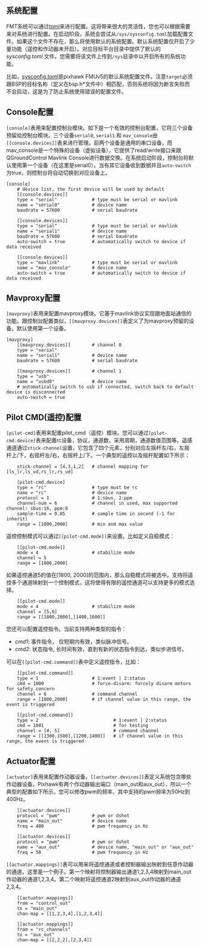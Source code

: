 
## 系统配置

FMT系统可以通过[toml](https://toml.io/en/)来进行配置。这将带来很大的灵活性，您也可以根据需要来对系统进行配置。在启动阶段，系统会尝试从`/sys/sysconfig.toml`加载配置文件。如果这个文件不存在，那么将使用默认的系统配置。默认系统配置仅开启了少量功能（遥控和作动器未开启）。对应目标平台目录中提供了默认的*sysconfig.toml* 文件。您需要将该文件上传到`/sys`目录中以开启所有的系统功能。

比如，[sysconfig.toml](https://github.com/Firmament-Autopilot/FMT-Firmware/blob/master/target/pixhawk/fmu-v5/sysconfig.toml)是pixhawk FMUv5的默认系统配置文件。注意`target`必须跟BSP的目标名称（定义在bsp.h*文件中）相匹配，否则系统将因为断言失败而不会启动，这是为了防止系统使用错误的配置文件。

## Console配置

`[console]`表用来配置控制台模块。如下是一个有效的控制台配置，它将三个设备预留给控制台模块。三个设备`serial0`, `serial1` 和 `mav_console`由`[[console.devices]]`表来进行管理。前两个设备是通用的串口设备，而mav_console是一个特殊的设备（虚拟设备），它提供了read/write接口来跟QGroundControl Mavlink Console进行数据交换。在系统启动阶段，控制台将默认使用第一个设备（在这里是serial0）。当有其它设备收到数据并且`auto-switch`为true，则控制台将自动切换到对应设备上。

```
[console]
    # device list, the first device will be used by default
    [[console.devices]]
    type = "serial"             # type must be serial or mavlink
    name = "serial0"            # device name
    baudrate = 57600            # serial baudrate

    [[console.devices]]
    type = "serial"             # type must be serial or mavlink
    name = "serial1"            # device name
    baudrate = 57600            # serial baudrate
    auto-switch = true          # automatically switch to device if data received

    [[console.devices]]
    type = "mavlink"            # type must be serial or mavlink
    name = "mav_console"        # device name
    auto-switch = true          # automatically switch to device if data received
```

## Mavproxy配置

`[mavproxy]`表用来配置mavproxy模块。它基于mavlink协议实现跟地面站通信的功能。跟控制台配置类似，`[[mavproxy.devices]]`表定义了为mavproxy预留的设备。默认使用第一个设备。

```
[mavproxy]
    [[mavproxy.devices]]        # channel 0
    type = "serial"
    name = "serial1"            # device name
    baudrate = 57600            # serial baudrate

    [[mavproxy.devices]]        # channel 1
    type = "usb"
    name = "usbd0"              # device name
    # automatically switch to usb if connected, switch back to default device is disconnected
    auto-switch = true
```

## Pilot CMD(遥控)配置

`[pilot-cmd]`表用来配置pilot_cmd（遥控）模块。您可以通过`[pilot-cmd.device]`表来配置rc设备，协议，通道数，采用周期，通道数值范围等。遥感通道通过`stick-channel`设置，它包含了四个元素，分别对应左摇杆左/右，左摇杆上/下，右摇杆左/右，右摇杆上/下。一个典型的遥控以及摇杆配置如下所示：

```
    stick-channel = [4,3,1,2]   # channel mapping for [ls_lr,ls_ud,rs_lr,rs_ud]

    [pilot-cmd.device]
    type = "rc"                 # type must be rc
    name = "rc"                 # device name
    protocol = 1                # 1:sbus, 2:ppm
    channel-num = 6             # channel in used, max supported channel: sbus:16, ppm:8
    sample-time = 0.05          # sample time in second (-1 for inherit)
    range = [1000,2000]         # min and max value
```

遥控控制模式可以通过`[[pilot-cmd.mode]]`来设置。比如定义自稳模式：

```
    [[pilot-cmd.mode]]
    mode = 4                    # stabilize mode
    channel = 5
    range = [1800,2000]
```

如果遥控通道5的值在[1800, 2000]的范围内，那么自稳模式将被选中。支持将遥控多个通道映射到一个控制模式，这将使得有限的遥控通道可以支持更多的模式选择。

```
    [[pilot-cmd.mode]]
    mode = 4                    # stabilize mode
    channel = [5,6]
    range = [[1800,2000],[1400,1600]]
```

您还可以配置遥控指令。当前支持两种类型的指令：

- *cmd1*: 事件指令， 仅短期内有效，类似脉冲信号。
- *cmd2*: 状态指令, 长时间有效，直到有新的状态指令到达，类似步进信号。

可以在`[[pilot-cmd.command]]`表中定义遥控指令，比如：

```
    [[pilot-cmd.command]]
    type = 1                    # 1:event | 2:status
    cmd = 1000                  # force-disarm: forcely disarm motors for safety concern
    channel = 6                 # command channel
    range = [1800,2000]         # if channel value in this range, the event is triggered

    [[pilot-cmd.command]]
    type = 2                            # 1:event | 2:status
    cmd = 1001                          # for testing
    channel = [4, 5]                    # command channel
    range = [[1300,1500],[1200,1400]]   # if channel value in this range, the event is triggered
```

## Actuator配置

`[actuator]`表用来配置作动器设备。`[[actuator.devices]]`表定义系统包含哪些作动器设备。Pixhawk有两个作动器输出端口（main_out和aux_out），所以一个典型的配置如下所示。您可以修改pwm的频率，其中支持的pwm频率为50Hz到400Hz。

```
    [[actuator.devices]]
    protocol = "pwm"            # pwm or dshot
    name = "main_out"           # device name
    freq = 400                  # pwm frequency in Hz

    [[actuator.devices]]
    protocol = "pwm"            # pwm or dshot
    name = "aux_out"            # device name, "main_out" or "aux_out"
    freq = 50                   # pwm frequency in Hz
```

`[[actuator.mappings]]`表可以用来将遥控通道或者控制器输出映射到任意作动器的通道。这里是一个例子。第一个映射将控制器输出通道1,2,3,4映射到main_out作动器的通道1,2,3,4。第二个映射将遥控通道2映射到aux_out作动器的通道2,3,4。

```
    [[actuator.mappings]]
    from = "control_out"
    to = "main_out"
    chan-map = [[1,2,3,4],[1,2,3,4]]

    [[actuator.mappings]]
    from = "rc_channels"
    to = "aux_out"
    chan-map = [[2,2,2],[2,3,4]]
```
